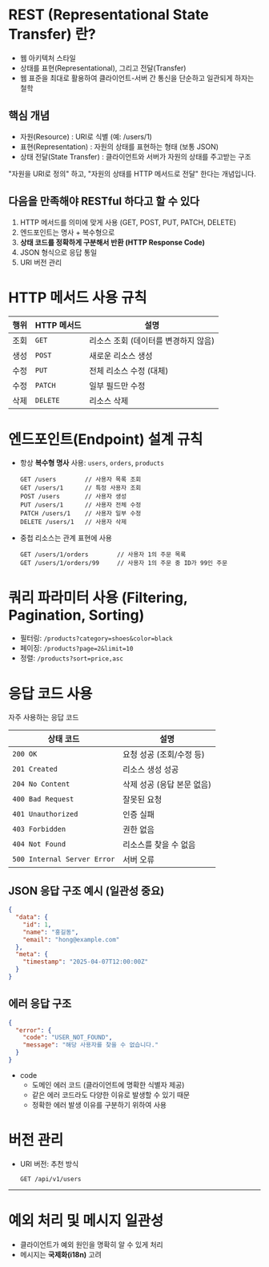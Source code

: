 # REST (Representational State Transfer) 란?

- 웹 아키텍처 스타일
- 상태를 표현(Representational), 그리고 전달(Transfer)
- 웹 표준을 최대로 활용하여 클라이언트-서버 간 통신을 단순하고 일관되게 하자는 철학

## 핵심 개념

- 자원(Resource) : URI로 식별 (예: /users/1)
- 표현(Representation) : 자원의 상태를 표현하는 형태 (보통 JSON)
- 상태 전달(State Transfer) : 클라이언트와 서버가 자원의 상태를 주고받는 구조

"자원을 URI로 정의" 하고, "자원의 상태를 HTTP 메서드로 전달" 한다는 개념입니다.

## 다음을 만족해야 RESTful 하다고 할 수 있다

1. HTTP 메서드를 의미에 맞게 사용 (GET, POST, PUT, PATCH, DELETE)
2. 엔드포인트는 명사 + 복수형으로
3. **상태 코드를 정확하게 구분해서 반환 (HTTP Response Code)**
4. JSON 형식으로 응답 통일
5. URI 버전 관리

# HTTP 메서드 사용 규칙

| 행위 | HTTP 메서드 | 설명                    |
|----|----------|-----------------------|
| 조회 | `GET`    | 리소스 조회 (데이터를 변경하지 않음) |
| 생성 | `POST`   | 새로운 리소스 생성            |
| 수정 | `PUT`    | 전체 리소스 수정 (대체)        |
| 수정 | `PATCH`  | 일부 필드만 수정             |
| 삭제 | `DELETE` | 리소스 삭제                |

# 엔드포인트(Endpoint) 설계 규칙

- 항상 **복수형 명사** 사용: `users`, `orders`, `products`
  ```http
  GET /users        // 사용자 목록 조회
  GET /users/1      // 특정 사용자 조회
  POST /users       // 사용자 생성
  PUT /users/1      // 사용자 전체 수정
  PATCH /users/1    // 사용자 일부 수정
  DELETE /users/1   // 사용자 삭제
  ```

- 중첩 리소스는 관계 표현에 사용
  ```http
  GET /users/1/orders        // 사용자 1의 주문 목록
  GET /users/1/orders/99     // 사용자 1의 주문 중 ID가 99인 주문
  ```

# 쿼리 파라미터 사용 (Filtering, Pagination, Sorting)

- 필터링: `/products?category=shoes&color=black`
- 페이징: `/products?page=2&limit=10`
- 정렬: `/products?sort=price,asc`

# 응답 코드 사용

자주 사용하는 응답 코드

| 상태 코드                       | 설명               |
|-----------------------------|------------------|
| `200 OK`                    | 요청 성공 (조회/수정 등)  |
| `201 Created`               | 리소스 생성 성공        |
| `204 No Content`            | 삭제 성공 (응답 본문 없음) |
| `400 Bad Request`           | 잘못된 요청           |
| `401 Unauthorized`          | 인증 실패            |
| `403 Forbidden`             | 권한 없음            |
| `404 Not Found`             | 리소스를 찾을 수 없음     |
| `500 Internal Server Error` | 서버 오류            |

## JSON 응답 구조 예시 (일관성 중요)

```json
{
  "data": {
    "id": 1,
    "name": "홍길동",
    "email": "hong@example.com"
  },
  "meta": {
    "timestamp": "2025-04-07T12:00:00Z"
  }
}
```

## 에러 응답 구조

```json
{
  "error": {
    "code": "USER_NOT_FOUND",
    "message": "해당 사용자를 찾을 수 없습니다."
  }
}
```

- code
    - 도메인 에러 코드 (클라이언트에 명확한 식별자 제공)
    - 같은 에러 코드라도 다양한 이유로 발생할 수 있기 때문
    - 정확한 에러 발생 이유를 구분하기 위하여 사용

# 버전 관리

- URI 버전: 추천 방식
  ```http
  GET /api/v1/users
  ```

---

# 예외 처리 및 메시지 일관성

- 클라이언트가 예외 원인을 명확히 알 수 있게 처리
- 메시지는 **국제화(i18n)** 고려
